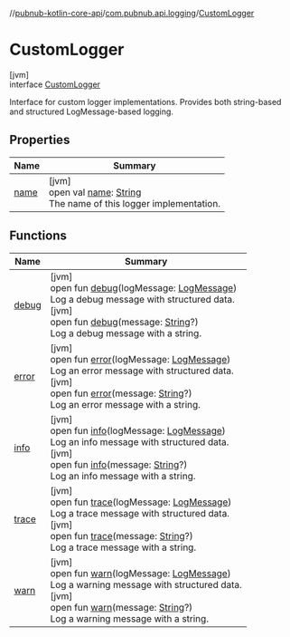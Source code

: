 //[pubnub-kotlin-core-api](../../../index.md)/[com.pubnub.api.logging](../index.md)/[CustomLogger](index.md)

# CustomLogger

[jvm]\
interface [CustomLogger](index.md)

Interface for custom logger implementations. Provides both string-based and structured LogMessage-based logging.

## Properties

| Name | Summary |
|---|---|
| [name](name.md) | [jvm]<br>open val [name](name.md): [String](https://kotlinlang.org/api/core/kotlin-stdlib/kotlin/-string/index.html)<br>The name of this logger implementation. |

## Functions

| Name | Summary |
|---|---|
| [debug](debug.md) | [jvm]<br>open fun [debug](debug.md)(logMessage: [LogMessage](../-log-message/index.md))<br>Log a debug message with structured data.<br>[jvm]<br>open fun [debug](debug.md)(message: [String](https://kotlinlang.org/api/core/kotlin-stdlib/kotlin/-string/index.html)?)<br>Log a debug message with a string. |
| [error](error.md) | [jvm]<br>open fun [error](error.md)(logMessage: [LogMessage](../-log-message/index.md))<br>Log an error message with structured data.<br>[jvm]<br>open fun [error](error.md)(message: [String](https://kotlinlang.org/api/core/kotlin-stdlib/kotlin/-string/index.html)?)<br>Log an error message with a string. |
| [info](info.md) | [jvm]<br>open fun [info](info.md)(logMessage: [LogMessage](../-log-message/index.md))<br>Log an info message with structured data.<br>[jvm]<br>open fun [info](info.md)(message: [String](https://kotlinlang.org/api/core/kotlin-stdlib/kotlin/-string/index.html)?)<br>Log an info message with a string. |
| [trace](trace.md) | [jvm]<br>open fun [trace](trace.md)(logMessage: [LogMessage](../-log-message/index.md))<br>Log a trace message with structured data.<br>[jvm]<br>open fun [trace](trace.md)(message: [String](https://kotlinlang.org/api/core/kotlin-stdlib/kotlin/-string/index.html)?)<br>Log a trace message with a string. |
| [warn](warn.md) | [jvm]<br>open fun [warn](warn.md)(logMessage: [LogMessage](../-log-message/index.md))<br>Log a warning message with structured data.<br>[jvm]<br>open fun [warn](warn.md)(message: [String](https://kotlinlang.org/api/core/kotlin-stdlib/kotlin/-string/index.html)?)<br>Log a warning message with a string. |
